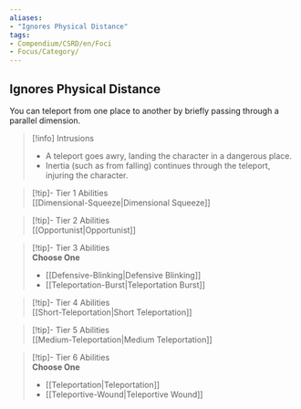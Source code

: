 ```yaml
---
aliases:
- "Ignores Physical Distance"
tags:
- Compendium/CSRD/en/Foci
- Focus/Category/
---
```


  
## Ignores Physical Distance  
You can teleport from one place to another by briefly passing through a parallel dimension.  

>[!info] Intrusions  
>- A teleport goes awry, landing the character in a dangerous place.  
>- Inertia (such as from falling) continues through the teleport, injuring the character.  


>[!tip]- Tier 1 Abilities  
> [[Dimensional-Squeeze|Dimensional Squeeze]]  


>[!tip]- Tier 2 Abilities  
> [[Opportunist|Opportunist]]  


>[!tip]- Tier 3 Abilities  
> **Choose One**  
>- [[Defensive-Blinking|Defensive Blinking]]  
>- [[Teleportation-Burst|Teleportation Burst]]  


>[!tip]- Tier 4 Abilities  
> [[Short-Teleportation|Short Teleportation]]  


>[!tip]- Tier 5 Abilities  
> [[Medium-Teleportation|Medium Teleportation]]  


>[!tip]- Tier 6 Abilities  
> **Choose One**  
>- [[Teleportation|Teleportation]]  
>- [[Teleportive-Wound|Teleportive Wound]]